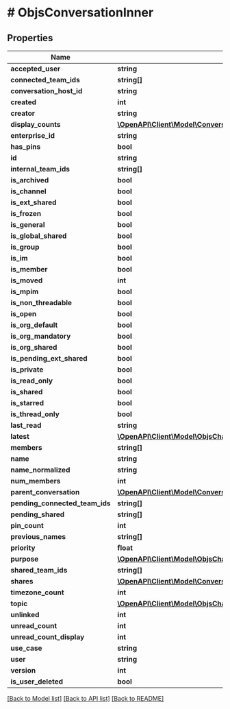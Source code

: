 # # ObjsConversationInner

## Properties

Name | Type | Description | Notes
------------ | ------------- | ------------- | -------------
**accepted_user** | **string** |  | [optional]
**connected_team_ids** | **string[]** |  | [optional]
**conversation_host_id** | **string** |  | [optional]
**created** | **int** |  |
**creator** | **string** |  |
**display_counts** | [**\OpenAPI\Client\Model\ConversationObjectDisplayCounts**](ConversationObjectDisplayCounts.md) |  | [optional]
**enterprise_id** | **string** |  | [optional]
**has_pins** | **bool** |  | [optional]
**id** | **string** |  |
**internal_team_ids** | **string[]** |  | [optional]
**is_archived** | **bool** |  |
**is_channel** | **bool** |  |
**is_ext_shared** | **bool** |  | [optional]
**is_frozen** | **bool** |  | [optional]
**is_general** | **bool** |  |
**is_global_shared** | **bool** |  | [optional]
**is_group** | **bool** |  |
**is_im** | **bool** |  |
**is_member** | **bool** |  | [optional]
**is_moved** | **int** |  | [optional]
**is_mpim** | **bool** |  |
**is_non_threadable** | **bool** |  | [optional]
**is_open** | **bool** |  | [optional]
**is_org_default** | **bool** |  | [optional]
**is_org_mandatory** | **bool** |  | [optional]
**is_org_shared** | **bool** |  |
**is_pending_ext_shared** | **bool** |  | [optional]
**is_private** | **bool** |  |
**is_read_only** | **bool** |  | [optional]
**is_shared** | **bool** |  |
**is_starred** | **bool** |  | [optional]
**is_thread_only** | **bool** |  | [optional]
**last_read** | **string** |  | [optional]
**latest** | [**\OpenAPI\Client\Model\ObjsChannelLatestInner[]**](ObjsChannelLatestInner.md) |  | [optional]
**members** | **string[]** |  | [optional]
**name** | **string** |  |
**name_normalized** | **string** |  |
**num_members** | **int** |  | [optional]
**parent_conversation** | [**\OpenAPI\Client\Model\ConversationObjectParentConversationInner[]**](ConversationObjectParentConversationInner.md) |  | [optional]
**pending_connected_team_ids** | **string[]** |  | [optional]
**pending_shared** | **string[]** |  | [optional]
**pin_count** | **int** |  | [optional]
**previous_names** | **string[]** |  | [optional]
**priority** | **float** |  |
**purpose** | [**\OpenAPI\Client\Model\ObjsChannelPurpose**](ObjsChannelPurpose.md) |  |
**shared_team_ids** | **string[]** |  | [optional]
**shares** | [**\OpenAPI\Client\Model\ConversationIMChannelObjectFromConversationsMethodsSharesInner[]**](ConversationIMChannelObjectFromConversationsMethodsSharesInner.md) |  | [optional]
**timezone_count** | **int** |  | [optional]
**topic** | [**\OpenAPI\Client\Model\ObjsChannelPurpose**](ObjsChannelPurpose.md) |  |
**unlinked** | **int** |  | [optional]
**unread_count** | **int** |  | [optional]
**unread_count_display** | **int** |  | [optional]
**use_case** | **string** |  | [optional]
**user** | **string** |  |
**version** | **int** |  | [optional]
**is_user_deleted** | **bool** |  | [optional]

[[Back to Model list]](../../README.md#models) [[Back to API list]](../../README.md#endpoints) [[Back to README]](../../README.md)

